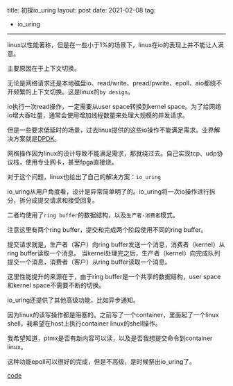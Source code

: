 title: 初探io_uring
layout: post
date: 2021-02-08
tag:
- io_uring
---

linux以性能著称，但是在一些小于1%的场景下，linux在io的表现上并不能让人满意。

主要原因在于上下文切换。

无论是网络请求还是本地磁盘io、read/write、pread/pwrite、epoll、aio都绕不开频繁的上下文切换。这是linux的`by design`。

io执行一次read操作，一定需要从user space转换到kernel space。为了给网络io增大吞吐量，通常会使用增加线程数量来处理大规模的并发请求。

但是一些要求低延时的场景，过去linux提供的这些io操作不能满足需求。业界解决方案就是[DPDK](https://www.dpdk.org/)。

网络操作因为linux的设计导致不能满足需求，那就绕过去。自己实现tcp、udp协议栈，使用专业网卡，甚至fpga直接烧。

对于这个问题，linux也给出了自己的解决方案：`io_uring`

io_uring从用户角度看，设计是异常简单明了的。io_uring将一次io操作进行拆分，拆分成提交请求和接受回复。

二者均使用了`ring buffer`的数据结构，以及`生产者-消费者`模式。

注意这里有两个ring buffer，提交和完成两个阶段使用不同的ring buffer。

提交请求就是，生产者（客户）向ring buffer发送一个消息，消费者（kernel）从ring buffer读取一个消息。
当kernel处理完之后，生产者（kernel）向完成队列提交一个消息，消费者（客户）从ring buffer读取一个消息。

这里性能提升的来源在于，由于ring buffer是一个共享的数据结构，user space和kernel space不需要不断的切换。

io_uring还提供了其他高级功能，比如异步通知。

因为linux的读写操作都是阻塞的。之前写了一个container，里面起了一个linux shell，我希望在host上执行container linux的shell操作。

我希望知道，ptmx是否有新内容可以读，以及是否我想提交命令到container linux。

这种功能epoll可以很好的完成，但是不高级，是时候祭出io_uring了。

[code](https://github.com/magicalne/libcontainer-rs/blob/172f53e60a6a110ab666d5d0474fe75cadf9e7f8/src/linux.rs#L632)
